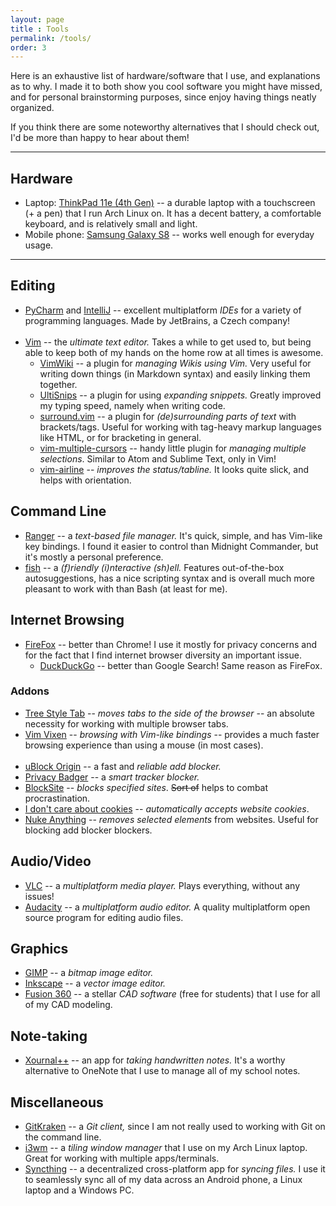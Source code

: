 ```yaml
---
layout: page
title : Tools
permalink: /tools/
order: 3
---
```


Here is an exhaustive list of hardware/software that I use, and explanations as to why.
I made it to both show you cool software you might have missed, and for personal brainstorming purposes, since enjoy having things neatly organized.

If you think there are some noteworthy alternatives that I should check out, I'd be more than happy to hear about them!

---

## Hardware
- Laptop: [ThinkPad 11e (4th Gen)](https://www.lenovo.com/us/en/laptops/thinkpad/11e-and-chromebooks/c/thinkpad11e) -- a durable laptop with a touchscreen (+ a pen) that I run Arch Linux on. It has a decent battery, a comfortable keyboard, and is relatively small and light.
- Mobile phone: [Samsung Galaxy S8](https://www.samsung.com/us/explore/galaxy-s8/) -- works well enough for everyday usage.

---

## Editing
- [PyCharm](https://www.jetbrains.com/pycharm/) and [IntelliJ](https://www.jetbrains.com/idea/) -- excellent multiplatform _IDEs_ for a variety of programming languages. Made by JetBrains, a Czech company!<br/><br/>
- [Vim](https://www.vim.org/) -- the _ultimate text editor._ Takes a while to get used to, but being able to keep both of my hands on the home row at all times is awesome.
  - [VimWiki](https://github.com/vimwiki/vimwiki) -- a plugin for _managing Wikis using Vim._ Very useful for writing down things (in Markdown syntax) and easily linking them together.
  - [UltiSnips](https://github.com/sirver/UltiSnips) -- a plugin for using _expanding snippets._ Greatly improved my typing speed, namely when writing code.
  - [surround.vim](https://github.com/tpope/vim-surround) -- a plugin for _(de)surrounding parts of text_ with brackets/tags. Useful for working with tag-heavy markup languages like HTML, or for bracketing in general.
  - [vim-multiple-cursors](https://github.com/terryma/vim-multiple-cursors) -- handy little plugin for _managing multiple selections_. Similar to Atom and Sublime Text, only in Vim!
  - [vim-airline](https://github.com/vim-airline/vim-airline) -- _improves the status/tabline._ It looks quite slick, and helps with orientation.

## Command Line
- [Ranger](https://wiki.archlinux.org/index.php/Ranger) -- a _text-based file manager._ It's quick, simple, and has Vim-like key bindings. I found it easier to control than Midnight Commander, but it's mostly a personal preference.
- [fish](https://fishshell.com/) -- a _(f)riendly (i)nteractive (sh)ell._ Features out-of-the-box autosuggestions, has a nice scripting syntax and is overall much more pleasant to work with than Bash (at least for me).

## Internet Browsing
- [FireFox](https://www.mozilla.org/en-US/firefox/) -- better than Chrome! I use it mostly for privacy concerns and for the fact that I find internet browser diversity an important issue.
  - [DuckDuckGo](https://duckduckgo.com/) -- better than Google Search! Same reason as FireFox.

### Addons
- [Tree Style Tab](https://addons.mozilla.org/en-US/firefox/addon/tree-style-tab/) -- _moves tabs to the side of the browser_ -- an absolute necessity for working with multiple browser tabs.
- [Vim Vixen](https://addons.mozilla.org/en-US/firefox/addon/vim-vixen/) -- _browsing with Vim-like bindings_ -- provides a much faster browsing experience than using a mouse (in most cases).<br/><br/>
- [uBlock Origin](https://addons.mozilla.org/en-US/firefox/addon/ublock-origin/) -- a fast and _reliable add blocker._
- [Privacy Badger](https://addons.mozilla.org/en-US/firefox/addon/privacy-badger17/) -- a _smart tracker blocker._
- [BlockSite](https://addons.mozilla.org/en-US/firefox/addon/blocksite/) -- _blocks specified sites_. ~~Sort of~~ helps to combat procrastination.
- [I don't care about cookies](https://addons.mozilla.org/en-US/firefox/addon/i-dont-care-about-cookies/) -- _automatically accepts website cookies_.
- [Nuke Anything](https://addons.mozilla.org/en-US/firefox/addon/nuke-anything-enhanced/) -- _removes selected elements_ from websites. Useful for blocking add blocker blockers.

## Audio/Video
- [VLC](https://www.videolan.org/vlc/) -- a _multiplatform media player._ Plays everything, without any issues!
- [Audacity](https://www.audacityteam.org/) -- a _multiplatform audio editor._ A quality multiplatform open source program for editing audio files.

## Graphics
- [GIMP](https://www.gimp.org/) -- a _bitmap image editor._
- [Inkscape](https://inkscape.org/) -- a _vector image editor._
- [Fusion 360](https://www.autodesk.com/products/fusion-360) -- a stellar _CAD software_ (free for students) that I use for all of my CAD modeling.

## Note-taking
- [Xournal++](https://github.com/xournalpp/xournalpp) -- an app for _taking handwritten notes._ It's a worthy alternative to OneNote that I use to manage all of my school notes.

## Miscellaneous
- [GitKraken](https://www.gitkraken.com/) -- a _Git client,_ since I am not really used to working with Git on the command line.
- [i3wm](https://i3wm.org/) -- a _tiling window manager_ that I use on my Arch Linux laptop. Great for working with multiple apps/terminals.
- [Syncthing](https://syncthing.net/) -- a decentralized cross-platform app for _syncing files._ I use it to seamlessly sync all of my data across an Android phone, a Linux laptop and a Windows PC.
